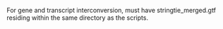 For gene and transcript interconversion, must have stringtie_merged.gtf residing within the same directory as the scripts.

